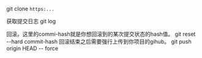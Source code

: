 git clone `https:...`

获取提交日志
git log 

回滚。这里的commi-hash就是你想回滚到的某次提交状态的hash值。
git reset --hard commit-hash
回滚结束之后需要强行上传到你项目的gihub。
git push origin HEAD -- force